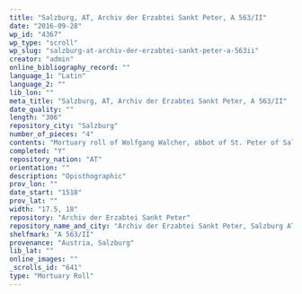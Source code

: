 ```yaml
---
title: "Salzburg, AT, Archiv der Erzabtei Sankt Peter, A 563/II"
date: "2016-09-28"
wp_id: "4367"
wp_type: "scroll"
wp_slug: "salzburg-at-archiv-der-erzabtei-sankt-peter-a-563ii"
creator: "admin"
online_bibliography_record: ""
language_1: "Latin"
language_2: ""
lib_lon: ""
meta_title: "Salzburg, AT, Archiv der Erzabtei Sankt Peter, A 563/II"
date_quality: ""
length: "306"
repository_city: "Salzburg"
number_of_pieces: "4"
contents: "Mortuary roll of Wolfgang Walcher, abbot of St. Peter of Salzburg."
completed: "Y"
repository_nation: "AT"
orientation: ""
description: "Opisthographic"
prov_lon: ""
date_start: "1518"
prov_lat: ""
width: "17.5, 18"
repository: "Archiv der Erzabtei Sankt Peter"
repository_name_and_city: "Archiv der Erzabtei Sankt Peter, Salzburg AT"
shelfmark: "A 563/II"
provenance: "Austria, Salzburg"
lib_lat: ""
online_images: ""
_scrolls_id: "641"
type: "Mortuary Roll"
---
```



